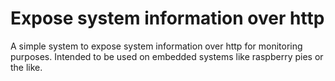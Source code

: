 # Expose system information over http

A simple system to expose system information over http for monitoring purposes.
Intended to be used on embedded systems like raspberry pies or the like.

